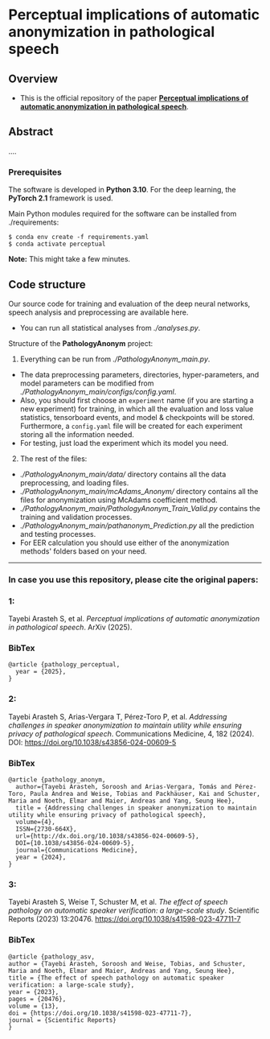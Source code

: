 # Perceptual implications of automatic anonymization in pathological speech



Overview
------

* This is the official repository of the paper [**Perceptual implications of automatic anonymization in pathological speech**](TODO).

Abstract
------
....

### Prerequisites

The software is developed in **Python 3.10**. For the deep learning, the **PyTorch 2.1** framework is used.



Main Python modules required for the software can be installed from ./requirements:

```
$ conda env create -f requirements.yaml
$ conda activate perceptual
```

**Note:** This might take a few minutes.


Code structure
---

Our source code for training and evaluation of the deep neural networks, speech analysis and preprocessing are available here.

* You can run all statistical analyses from *./analyses.py*.


Structure of the **PathologyAnonym** project:

1. Everything can be run from *./PathologyAnonym_main.py*. 
* The data preprocessing parameters, directories, hyper-parameters, and model parameters can be modified from *./PathologyAnonym_main/configs/config.yaml*.
* Also, you should first choose an `experiment` name (if you are starting a new experiment) for training, in which all the evaluation and loss value statistics, tensorboard events, and model & checkpoints will be stored. Furthermore, a `config.yaml` file will be created for each experiment storing all the information needed.
* For testing, just load the experiment which its model you need.

2. The rest of the files:
* *./PathologyAnonym_main/data/* directory contains all the data preprocessing, and loading files.
* *./PathologyAnonym_main/mcAdams_Anonym/* directory contains all the files for anonymization using McAdams coefficient method.
* *./PathologyAnonym_main/PathologyAnonym_Train_Valid.py* contains the training and validation processes.
* *./PathologyAnonym_main/pathanonym_Prediction.py* all the prediction and testing processes.
* For EER calculation you should use either of the anonymization methods' folders based on your need.



------
### In case you use this repository, please cite the original papers:

### 1:

Tayebi Arasteh S, et al. *Perceptual implications of automatic anonymization in pathological speech*. ArXiv (2025).


### BibTex

    @article {pathology_perceptual,
      year = {2025},
    }


### 2:

Tayebi Arasteh S, Arias-Vergara T, Pérez-Toro P, et al. *Addressing challenges in speaker anonymization to maintain utility while ensuring privacy of pathological speech*. Communications Medicine, 4, 182 (2024). DOI: https://doi.org/10.1038/s43856-024-00609-5


### BibTex

    @article {pathology_anonym,
      author={Tayebi Arasteh, Soroosh and Arias-Vergara, Tomás and Pérez-Toro, Paula Andrea and Weise, Tobias and Packhäuser, Kai and Schuster, Maria and Noeth, Elmar and Maier, Andreas and Yang, Seung Hee},
      title = {Addressing challenges in speaker anonymization to maintain utility while ensuring privacy of pathological speech},
      volume={4},
      ISSN={2730-664X},
      url={http://dx.doi.org/10.1038/s43856-024-00609-5},
      DOI={10.1038/s43856-024-00609-5},
      journal={Communications Medicine},
      year = {2024},
    }


### 3:

Tayebi Arasteh S, Weise T, Schuster M, et al. *The effect of speech pathology on automatic speaker verification: a large-scale study*. Scientific Reports (2023) 13:20476. https://doi.org/10.1038/s41598-023-47711-7



### BibTex

    @article {pathology_asv,
    author = {Tayebi Arasteh, Soroosh and Weise, Tobias, and Schuster, Maria and Noeth, Elmar and Maier, Andreas and Yang, Seung Hee},
    title = {The effect of speech pathology on automatic speaker verification: a large-scale study},
    year = {2023},
    pages = {20476},
    volume = {13},
    doi = {https://doi.org/10.1038/s41598-023-47711-7},
    journal = {Scientific Reports}
    }
